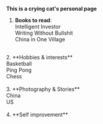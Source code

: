 **This is a crying cat's personal page** <br>

1.  **Books to read**: <br>
  Intelligent Investor <br>
  Writing Without Bullshit <br>
  China in One Village <br>
  <br>
2. **Hobbies & interests** <br>
  Basketball <br>
  Ping Pong <br>
  Chess <br>
  <br>
3. **Photography & Stories** <br>
  China <br>
  US <br>
  <br>
4. **Self improvement** <br>
